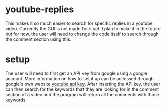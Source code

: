 # youtube-replies
This makes it so much easier to search for specific replies in a 
youtube video. Currently the GUI is not made for it yet. I plan to make
it in the future but for now, the user will need to change the code itself
to search through the comment section using this.

# setup
The user will need to first get an API key from google using a 
google account. More information on how to set it up can be
accessed through google's own website [youtube api key](
https://developers.google.com/youtube/registering_an_application). After
inserting the API key, the user can then search for the keywords that they 
are looking for in the comment section of a video and the program will return
all the comments with those keywords.
